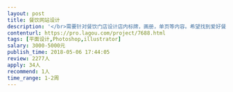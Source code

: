 ```yaml
---                
layout: post       
title: 餐饮网站设计           
description: '</br>需要针对餐饮门店设计店内标牌，画册，单页等内容。希望找到爱好餐饮的设计人员做这个项目。我们是中餐厅。</br>'     
contenturl: https://pro.lagou.com/project/7688.html      
tags: [平面设计,Photoshop,illustrator]            
salary: 3000-5000元          
publish_time: 2018-05-06 17:44:05         
review: 2277人                   
apply: 34人                   
recommend: 1人                   
time_range: 1-2周              
---                 
```

